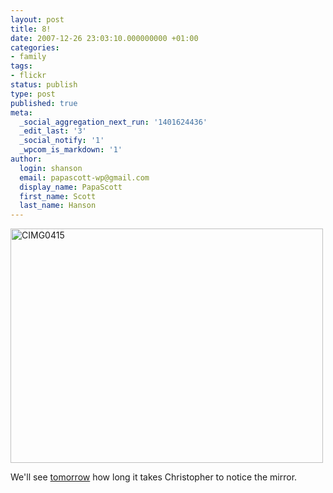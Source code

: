 ```yaml
---
layout: post
title: 8!
date: 2007-12-26 23:03:10.000000000 +01:00
categories:
- family
tags:
- flickr
status: publish
type: post
published: true
meta:
  _social_aggregation_next_run: '1401624436'
  _edit_last: '3'
  _social_notify: '1'
  _wpcom_is_markdown: '1'
author:
  login: shanson
  email: papascott-wp@gmail.com
  display_name: PapaScott
  first_name: Scott
  last_name: Hanson
---
```

<p><a href="http://www.flickr.com/photos/51035717986@N01/2139384766" title="View 'CIMG0415' on Flickr.com"><img src="https://farm3.static.flickr.com/2364/2139384766_f72128d33e.jpg" alt="CIMG0415" border="0" width="500" height="375" /></a></p>
<p>We'll see <a href="/archives/1999/12/27/christopher-ryan-hanson/">tomorrow</a> how long it takes Christopher to notice the mirror.</p>
